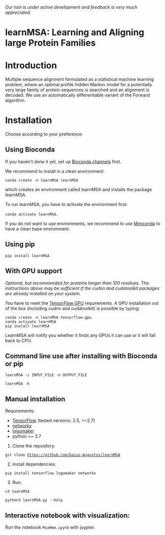 *Our tool is under active development and feedback is very much appreciated.*

# learnMSA: Learning and Aligning large Protein Families

# Introduction
Multiple sequence alignment formulated as a statistical machine learning problem, where an optimal profile hidden Markov model for a potentially very large family of protein sequences is searched and an alignment is decoded. We use an automatically differentiable variant of the Forward algorithm.

# Installation

Choose according to your preference:

## Using Bioconda
  
  If you haven't done it yet, set up [Bioconda channels](https://bioconda.github.io/) first.
  
  We recommend to install in a clean environment:
  
  <code>conda create -n learnMSA learnMSA</code>
  
  which creates an environment called learnMSA and installs the package learnMSA.
  
  To run learnMSA, you have to activate the environment first:
  
  <code>conda activate learnMSA</code>.
  
  If you do not want to use environments, we recommend to use [Miniconda](https://docs.conda.io/en/latest/miniconda.html) to have a clean base environment.

## Using pip

  <code>pip install learnMSA</code>
  
## With GPU support

*Optional, but recommended for proteins longer than 100 residues. The instructions above may be sufficient if the cudnn and cudatoolkit packages are already installed on your system.*

You have to meet the [TensorFlow GPU](https://www.tensorflow.org/install/gpu) requirements. A GPU installation out of the box (including cudnn and cudatoolkit) is possible by typing:

```
conda create -n learnMSA tensorflow-gpu
conda activate learnMSA
pip install learnMSA
```

LearnMSA will notify you whether it finds any GPUs it can use or it will fall back to CPU.

## Command line use after installing with Bioconda or pip

<code>learnMSA -i INPUT_FILE -o OUTPUT_FILE</code>
  
<code>learnMSA -h</code>

## Manual installation

Requirements:
- [TensorFlow](https://github.com/tensorflow/tensorflow) (tested versions: 2.5, >=2.7)
- [networkx](https://networkx.org/) 
- [logomaker](https://logomaker.readthedocs.io/en/latest/) 
- python >= 3.7

1. Clone the repository: 

  <code>git clone https://github.com/Gaius-Augustus/learnMSA</code>
  
2. Install dependencies:

  <code>pip install tensorflow logomaker networkx</code>
  
3. Run:

  <code>cd learnMSA</code>
  
  <code>python3 learnMSA.py --help</code>
  

## Interactive notebook with visualization:

Run the notebook <code>MsaHmm.ipynb</code> with juypter.
